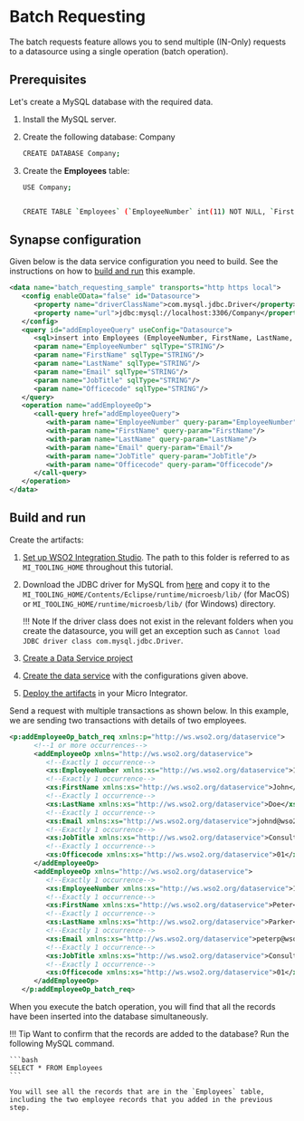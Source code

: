 # Batch Requesting

The batch requests feature allows you to send multiple (IN-Only)
requests to a datasource using a single operation (batch operation).

## Prerequisites

Let's create a MySQL database with the required data.

1.  Install the MySQL server.
2.  Create the following database: Company

    ```bash
    CREATE DATABASE Company;
    ```

3.  Create the **Employees** table:

    ```bash
    USE Company;


    CREATE TABLE `Employees` (`EmployeeNumber` int(11) NOT NULL, `FirstName` varchar(255) NOT NULL, `LastName` varchar(255) DEFAULT NULL, `Email` varchar(255) DEFAULT NULL, `JobTitle` varchar(255) DEFAULT NULL, `OfficeCode` int(11) NOT NULL, PRIMARY KEY (`EmployeeNumber`,`OfficeCode`));
    ```

## Synapse configuration

Given below is the data service configuration you need to build. See the instructions on how to [build and run](#build-and-run) this example.

```xml
<data name="batch_requesting_sample" transports="http https local">
   <config enableOData="false" id="Datasource">
      <property name="driverClassName">com.mysql.jdbc.Driver</property>
      <property name="url">jdbc:mysql://localhost:3306/Company</property>
   </config>
   <query id="addEmployeeQuery" useConfig="Datasource">
      <sql>insert into Employees (EmployeeNumber, FirstName, LastName, Email, JobTitle, OfficeCode) values(:EmployeeNumber,:FirstName,:LastName,:Email,:JobTitle,:Officecode)</sql>
      <param name="EmployeeNumber" sqlType="STRING"/>
      <param name="FirstName" sqlType="STRING"/>
      <param name="LastName" sqlType="STRING"/>
      <param name="Email" sqlType="STRING"/>
      <param name="JobTitle" sqlType="STRING"/>
      <param name="Officecode" sqlType="STRING"/>
   </query>
   <operation name="addEmployeeOp">
      <call-query href="addEmployeeQuery">
         <with-param name="EmployeeNumber" query-param="EmployeeNumber"/>
         <with-param name="FirstName" query-param="FirstName"/>
         <with-param name="LastName" query-param="LastName"/>
         <with-param name="Email" query-param="Email"/>
         <with-param name="JobTitle" query-param="JobTitle"/>
         <with-param name="Officecode" query-param="Officecode"/>
      </call-query>
   </operation>
</data>
```

## Build and run

Create the artifacts:

1. [Set up WSO2 Integration Studio](../../../../develop/installing-WSO2-Integration-Studio). The path to this folder is referred to as `MI_TOOLING_HOME` throughout this tutorial.
2. Download the JDBC driver for MySQL from [here](http://dev.mysql.com/downloads/connector/j/) and copy it to the `MI_TOOLING_HOME/Contents/Eclipse/runtime/microesb/lib/` (for MacOS) or 
`MI_TOOLING_HOME/runtime/microesb/lib/` (for Windows) directory. 

    !!! Note
        If the driver class does not exist in the relevant folders when you create the datasource, you will get an exception such as `Cannot load JDBC driver class com.mysql.jdbc.Driver`.
        
3. [Create a Data Service project](../../../../develop/creating-projects/#data-services-project)
4. [Create the data service](../../../../develop/creating-artifacts/data-services/creating-data-services) with the configurations given above.
5. [Deploy the artifacts](../../../../develop/deploy-and-run) in your Micro Integrator. 

Send a request with multiple transactions as shown below. In this example, we are sending two transactions with details of two employees.

```xml
<p:addEmployeeOp_batch_req xmlns:p="http://ws.wso2.org/dataservice">
      <!--1 or more occurrences-->
      <addEmployeeOp xmlns="http://ws.wso2.org/dataservice">
         <!--Exactly 1 occurrence-->
         <xs:EmployeeNumber xmlns:xs="http://ws.wso2.org/dataservice">1002</xs:EmployeeNumber>
         <!--Exactly 1 occurrence-->
         <xs:FirstName xmlns:xs="http://ws.wso2.org/dataservice">John</xs:FirstName>
         <!--Exactly 1 occurrence-->
         <xs:LastName xmlns:xs="http://ws.wso2.org/dataservice">Doe</xs:LastName>
         <!--Exactly 1 occurrence-->
         <xs:Email xmlns:xs="http://ws.wso2.org/dataservice">johnd@wso2.com</xs:Email>
         <!--Exactly 1 occurrence-->
         <xs:JobTitle xmlns:xs="http://ws.wso2.org/dataservice">Consultant</xs:JobTitle>
         <!--Exactly 1 occurrence-->
         <xs:Officecode xmlns:xs="http://ws.wso2.org/dataservice">01</xs:Officecode>
      </addEmployeeOp>
      <addEmployeeOp xmlns="http://ws.wso2.org/dataservice">
         <!--Exactly 1 occurrence-->
         <xs:EmployeeNumber xmlns:xs="http://ws.wso2.org/dataservice">1004</xs:EmployeeNumber>
         <!--Exactly 1 occurrence-->
         <xs:FirstName xmlns:xs="http://ws.wso2.org/dataservice">Peter</xs:FirstName>
         <!--Exactly 1 occurrence-->
         <xs:LastName xmlns:xs="http://ws.wso2.org/dataservice">Parker</xs:LastName>
         <!--Exactly 1 occurrence-->
         <xs:Email xmlns:xs="http://ws.wso2.org/dataservice">peterp@wso2.com</xs:Email>
         <!--Exactly 1 occurrence-->
         <xs:JobTitle xmlns:xs="http://ws.wso2.org/dataservice">Consultant</xs:JobTitle>
         <!--Exactly 1 occurrence-->
         <xs:Officecode xmlns:xs="http://ws.wso2.org/dataservice">01</xs:Officecode>
      </addEmployeeOp>
   </p:addEmployeeOp_batch_req>
```

When you execute the batch operation, you will find that all the records have been inserted into the database simultaneously.

!!! Tip
    Want to confirm that the records are added to the database? Run the following MySQL command.
    
    ```bash
    SELECT * FROM Employees
    ```
        
    You will see all the records that are in the `Employees` table, including the two employee records that you added in the previous step.  